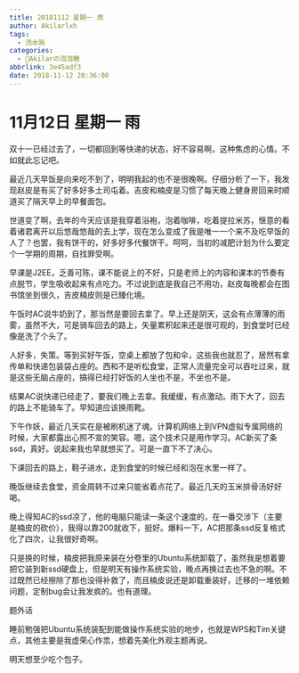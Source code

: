 ```yaml
---
title: 20181112 星期一 雨
author: Akilarlxh
tags:
  - 流水账
categories:
  - 🍬Akilarの泡泡糖
abbrlink: 3e45adf3
date: 2018-11-12 20:36:00
---
```

# 11月12日 星期一 雨

双十一已经过去了，一切都回到等快递的状态，好不容易啊，这种焦虑的心情。不如就此忘记吧。

最近几天早饭是向来吃不到了，明明我起的也不是很晚啊。仔细分析了一下，我发现赵皮是有买了好多好多土司屯着。吉皮和楠皮是习惯了每天晚上健身房回来时顺道买了隔天早上的早餐面包。

世道变了啊，去年的今天应该是我穿着浴袍，泡着咖啡，吃着提拉米苏，惬意的看着诸君离开以后悠哉悠哉的去上学，现在怎么变成了我是唯一一个来不及吃早饭的人了？也罢，我有饼干的，好多好多代餐饼干。呵呵，当初的减肥计划为什么要定个一学期的周期，自找罪受啊。

早课是J2EE，乏善可陈，课不能说上的不好，只是老师上的内容和课本的节奏有点脱节，学生吸收起来有点吃力。不过说到底是我自己不用功，赵皮每晚都会在图书馆坐到很久，吉皮楠皮则是已臻化境。

午饭时AC说牛奶到了，那当然是要回去拿了。早上还是阴天，这会有点薄薄的雨雾，虽然不大，可是骑车回去的路上，矢量累积起来还是很可观的，到食堂时已经像是洗了个头了。

人好多，失策。等到买好午饭，空桌上都放了包和伞，这些我也就忍了，居然有拿传单和快递包装袋占座的。西和不是听松食堂，正常人流量完全可以吞吐过来，就是这些无脑占座的，搞得已经打好饭的人坐也不是，不坐也不是。

结果AC说快递已经走了，要我们晚上去拿。我缓缓，有点激动。雨下大了，回去的路上不能骑车了。早知道应该换雨靴。

下午作妖，最近几天实在是被刷机迷了魂。计算机网络上到VPN虚拟专属网络的时候，大家都露出心照不宣的笑容。嗯，这个技术只是用作学习。AC新买了条ssd，真好。说起来我也早就想买了。可是一直下不了决心。

下课回去的路上，鞋子进水，走到食堂的时候已经和泡在水里一样了。

晚饭继续去食堂，资金周转不过来只能省着点花了。最近几天的玉米排骨汤好好喝。

晚上得知AC的ssd凉了，他的电脑只能读一条这个速度的，在一番交涉下（主要是楠皮的砍价），我得以靠200就收下，挺好。爆料一下，AC把那条ssd反复格式化了四次，让我很好奇啊。

只是换的时候，楠皮把我原来装在分卷里的Ubuntu系统卸载了，虽然我是想着要把它装到新ssd硬盘上，但是明天有操作系统实验，晚点再换过去也不急的啊。不过既然已经擦除了那也没得补救了，而且楠皮说还是卸载重装好，迁移的一堆依赖问题，定制bug会让我发疯的。也有道理。

题外话

睡前勉强把Ubuntu系统装配到能做操作系统实验的地步，也就是WPS和Tim关键点，其他主要是我虚荣心作祟，想着先美化外观主题再说。

明天想至少吃个包子。

